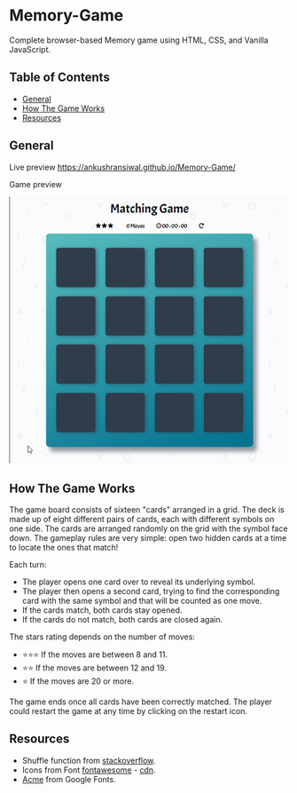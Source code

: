# Memory-Game
Complete browser-based ​Memory ​game using ​HTML, ​CSS, ​and ​Vanilla JavaScript.

## Table of Contents

* [General](#general)
* [How The Game Works](#how-the-game-works)
* [Resources](#resources)

## General 

Live preview https://ankushransiwal.github.io/Memory-Game/

Game preview 

<img src="img/play.gif" alt="Game-preview">

## How The Game Works

The game board consists of sixteen "cards" arranged in a grid. The deck is made up of eight different pairs of cards, each with 
different symbols on one side. The cards are arranged randomly on the grid with the symbol face down. The gameplay rules are very
simple: open two hidden cards at a time to locate the ones that match!

Each turn:

* The player opens one card over to reveal its underlying symbol.
* The player then opens a second card, trying to find the corresponding card with the same symbol       and that will be counted as one move.
* If the cards match, both cards stay opened.
* If the cards do not match, both cards are closed again.

The stars rating depends on the number of moves:
*  :star::star::star: If the moves  are between 8 and 11.
* :star::star: If the moves  are between 12 and 19.
* :star: If the moves  are  20 or more.

The game ends once all cards have been correctly matched.
The player could restart the game at any time by clicking on the restart icon.

## Resources

* Shuffle function from [stackoverflow](http://stackoverflow.com/a/2450976).
* Icons from Font [fontawesome](https://fontawesome.com/v4.7.0/icons/) - [cdn](https://maxcdn.bootstrapcdn.com/font-awesome/4.6.1/css/font-awesome.min.css).
* [Acme](https://fonts.google.com/specimen/Acme) from Google Fonts.
